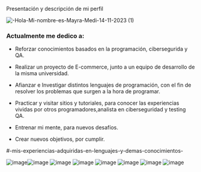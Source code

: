 Presentación y descripción de mi perfil

![-Hola-Mi-nombre-es-Mayra-Medi-14-11-2023 (1)](https://github.com/Maynh/Maynh/assets/111921764/4de1bcd9-a390-44db-90da-5b1595c5a6f4)


### Actualmente me dedico a:

* Reforzar conocimientos basados ​​en la programación, cibersegurida y QA.

* Realizar un proyecto de E-commerce, junto a un equipo de desarrollo de la misma universidad.

* Afianzar e Investigar distintos lenguajes de programación, con el fin de resolver los problemas que surgen a la hora de programar.

* Practicar y visitar sitios y tutoriales, para conocer las experiencias vividas por otros programadores,analista en ciberseguridad y testing QA.

* Entrenar mi mente, para nuevos desafíos.

* Crear nuevos objetivos, por cumplir.

#-mis-experiencias-adquiridas-en-lenguajes-y-demas-conocimientos-
  







![image](https://github.com/Maynh/Maynh/assets/111921764/b818ba7e-51e8-4f85-85a9-5ab9cb491e8d)![image](https://github.com/Maynh/Maynh/assets/111921764/6b6d0248-3f35-42c3-b436-e76883268523)
![image](https://github.com/Maynh/Maynh/assets/111921764/860edb0d-8f78-412a-9bb8-1a9146adbccb)
![image](https://github.com/Maynh/Maynh/assets/111921764/27aa7f67-9492-4cfc-a2f3-09d1388a18c8)
![image](https://github.com/Maynh/Maynh/assets/111921764/9b9b4209-dd55-4103-a888-5ef593647d7b)
![image](https://github.com/Maynh/Maynh/assets/111921764/d3e1f690-bd2b-4351-9565-3f23598eaeeb)
![image](https://github.com/Maynh/Maynh/assets/111921764/3cf99cbe-1c73-43c0-91b8-74380775fd1d)
![image](https://github.com/Maynh/Maynh/assets/111921764/3e168f8e-a23b-4f6e-ab86-29d73ce144f7)

